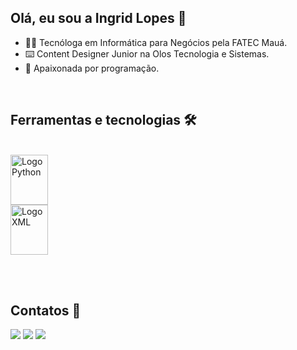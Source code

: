 ## Olá, eu sou a Ingrid Lopes 👋

- 👩‍🎓 Tecnóloga em Informática para Negócios pela FATEC Mauá.
- ⌨️ Content Designer Junior na Olos Tecnologia e Sistemas.
- 💜 Apaixonada por programação.

<br>

## Ferramentas e tecnologias 🛠️

 <div style="display: inline_block"><br>
   <img align="center" alt="Logo Python" height="80" width="60" src="https://cdn.jsdelivr.net/gh/devicons/devicon@latest/icons/python/python-original-wordmark.svg"><br>
   <img align="center" alt="Logo XML" height="80" width="60" src="https://cdn.jsdelivr.net/gh/devicons/devicon@latest/icons/xml/xml-original.svg">
 </div>

<br><br>

## Contatos 📲

<div> 
 <a href="https://instagram.com/lop3sing" target="_blank"><img loading="lazy" src="https://img.shields.io/badge/-Instagram-%23E4405F?style=for-the-badge&logo=instagram&logoColor=white" target="_blank"></a>
 <a href="https://www.linkedin.com/in/lop3sing" target="_blank"><img loading="lazy" src="https://img.shields.io/badge/-LinkedIn-%230077B5?style=for-the-badge&logo=linkedin&logoColor=white" target="_blank"></a>  
 <a href = "mailto:ingrid.lopes453@gmail.com"><img loading="lazy" src="https://img.shields.io/badge/Gmail-D14836?style=for-the-badge&logo=gmail&logoColor=white" target="_blank"></a>
 <a href="https://github.com/lop3sing">
</div>

 
